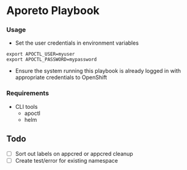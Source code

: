 # Aporeto Playbook

### Usage

- Set the user credentials in environment variables

```
export APOCTL_USER=myuser
export APOCTL_PASSWORD=mypassword
```

- Ensure the system running this playbook is already logged in with appropriate credentials to OpenShift


### Requirements
- CLI tools
  - apoctl
  - helm


## Todo
- [ ] Sort out labels on appcred or appcred cleanup
- [ ] Create test/error for existing namespace
